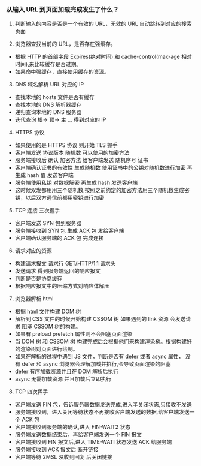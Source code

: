 ### 从输入 URL 到页面加载完成发生了什么？

1. 判断输入的内容是否是一个有效的 URL，无效的 URL 自动跳转到对应的搜索页面

2. 浏览器查找当前的 URL，是否存在强缓存。

- 根据 HTTP 的首部字段 Expires(绝对时间) 和 cache-control(max-age 相对时间),来比较缓存是否过期。
- 如果命中强缓存，直接使用缓存的资源。

3. DNS 域名解析 URL 对应的 IP

- 查找本地的 hosts 文件是否有缓存
- 查找本地的 DNS 解析器缓存
- 递归查询本地的 DNS 服务器
- 迭代查询 根-> 顶-> 主 ... 得到对应的 IP

4. HTTPS 协议

- 如果使用的是 HTTPS 协议 则开始 TLS 握手
- 客户端发送 协议版本 随机数 可以使用的加密方法
- 服务端接收后 确认 加密方法 给客户端发送 随机序号 证书
- 客户端确认证书的有效性 生成随机数 使用证书中的公钥对随机数进行加密 再生成 hash 值 发送客户端
- 服务端使用私钥 对数据解密 再生成 hash 发送客户端
- 这时候双发都用用三个随机数,按照之前约定的加密方法用三个随机数生成密钥，以后双方通信前都用密钥进行加密

5. TCP 连接 三次握手

- 客户端发送 SYN 包到服务器
- 服务端接收到 SYN 包 生成 ACK 包 发给客户端
- 客户端确认服务端的 ACK 包 完成连接

6. 请求对应的资源

- 构建请求报文 请求行 GET/HTTP/1.1 请求头
- 发送请求 得到服务端返回的响应报文
- 判断是否是协商缓存
- 根据响应报文中的压缩方式对响应体解压

7. 浏览器解析 html

- 根据 html 文件构建 DOM 树
- 解析到 CSS 文件的时候开始构建 CSSOM 树 如果遇到的 link 资源 会发送请求 阻塞 CSSOM 树的构建。
- 如果有 preload prefetch 属性则不会阻塞页面渲染
- 当 DOM 树 和 CSSOM 树 构建完成后会根据他们来构建渲染树。根据构建好的渲染树对页面进行绘制。
- 如果在解析的过程中遇到 JS 文件，判断是否有 defer 或者 async 属性， 没有 defer 和 async 浏览器会理解加载并执行,会导致页面渲染的阻塞
- defer 有序加载资源并且在 DOM 解析后执行
- async 无需加载资源 并且加载后立即执行

8. TCP 四次挥手

- 客户端发送 FIN 包，告诉服务器数据发送完成,进入半关闭状态,只接收不发送
- 服务端接收到，进入关闭等待状态不再接收客户端发送的数据,给客户端发送一个 ACK 包
- 客户端接收到服务端的确认,进入 FIN-WAIT2 状态
- 服务端发送数据结束后，再给客户端发送一个 FIN 报文
- 客户端接收到 FIN 报文后,进入 TIME-WATI 状态发送 ACK 给服务端
- 服务端接收到 ACK 报文后 断开链接
- 客户端等待 2MSL 没收到回复 后关闭链接
